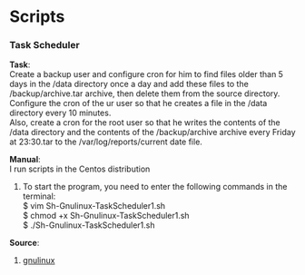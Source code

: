 # Scripts

<h3>Task Scheduler</h3>
<p><strong>Task</strong>:<br />Create a backup user and configure cron for him to find files older than 5 days in the /data directory once a day and add these files to the /backup/archive.tar archive, then delete them from the source directory. Configure the cron of the ur user so that he creates a file in the /data directory every 10 minutes. <br />Also, create a cron for the root user so that he writes the contents of the /data directory and the contents of the /backup/archive archive every Friday at 23:30.tar to the /var/log/reports/current date file.</p>

<p><strong>Manual</strong>:<br />I run scripts in the Centos distribution</p>
<ol>
<li>To start the program, you need to enter the following commands in the terminal:
<br />$ vim Sh-Gnulinux-TaskScheduler1.sh<br />$ chmod +x Sh-Gnulinux-TaskScheduler1.sh<br />$ ./Sh-Gnulinux-TaskScheduler1.sh</p>
</li>
</ol>
<p><strong>Source</strong>:</p>
<ol>
<li><a href="https://basis.gnulinux.pro/ru/latest/" target="_blank">gnulinux</a></li>
</ol>